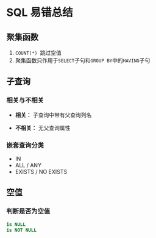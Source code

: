 # SQL 易错总结

## 聚集函数

1. `COUNT(*) `跳过空值
2. 聚集函数只作用于`SELECT`子句和`GROUP BY`中的`HAVING`子句



## 子查询

### 相关与不相关

* **相关：** 子查询中带有父查询列名

* **不相关：** 无父查询属性



### 嵌套查询分类

* IN
* ALL / ANY
* EXISTS / NO EXISTS



## 空值

### 判断是否为空值

```sql
is NULL
is NOT NULL
```

